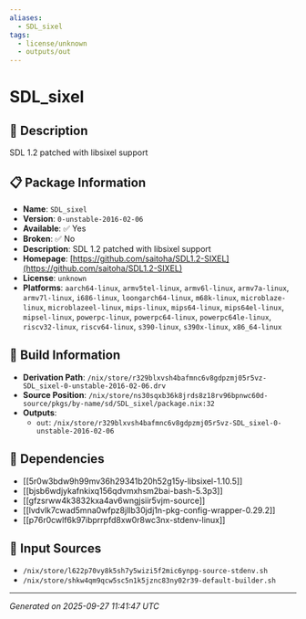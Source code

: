 ```yaml
---
aliases:
  - SDL_sixel
tags:
  - license/unknown
  - outputs/out
---
```


# SDL_sixel

## 📝 Description

SDL 1.2 patched with libsixel support

## 📋 Package Information

- **Name**: `SDL_sixel`
- **Version**: `0-unstable-2016-02-06`
- **Available**: ✅ Yes
- **Broken**: ✅ No
- **Description**: SDL 1.2 patched with libsixel support
- **Homepage**: [https://github.com/saitoha/SDL1.2-SIXEL](https://github.com/saitoha/SDL1.2-SIXEL)
- **License**: `unknown`
- **Platforms**: `aarch64-linux`, `armv5tel-linux`, `armv6l-linux`, `armv7a-linux`, `armv7l-linux`, `i686-linux`, `loongarch64-linux`, `m68k-linux`, `microblaze-linux`, `microblazeel-linux`, `mips-linux`, `mips64-linux`, `mips64el-linux`, `mipsel-linux`, `powerpc-linux`, `powerpc64-linux`, `powerpc64le-linux`, `riscv32-linux`, `riscv64-linux`, `s390-linux`, `s390x-linux`, `x86_64-linux`

## 🔧 Build Information

- **Derivation Path**: `/nix/store/r329blxvsh4bafmnc6v8gdpzmj05r5vz-SDL_sixel-0-unstable-2016-02-06.drv`
- **Source Position**: `/nix/store/ns30sqxb36k8jrds8z18rv96bpnwc60d-source/pkgs/by-name/sd/SDL_sixel/package.nix:32`
- **Outputs**:
  - `out`:  `/nix/store/r329blxvsh4bafmnc6v8gdpzmj05r5vz-SDL_sixel-0-unstable-2016-02-06`

## 🔗 Dependencies

- [[5r0w3bdw9h99mv36h29341b20h52g15y-libsixel-1.10.5]]
- [[bjsb6wdjykafnkixq156qdvmxhsm2bai-bash-5.3p3]]
- [[gfzsrww4k3832kxa4av6wngjsiir5vjm-source]]
- [[lvdvlk7cwad5mna0wfpz8jllb30jdj1n-pkg-config-wrapper-0.29.2]]
- [[p76r0cwlf6k97ibprrpfd8xw0r8wc3nx-stdenv-linux]]

## 📁 Input Sources

- `/nix/store/l622p70vy8k5sh7y5wizi5f2mic6ynpg-source-stdenv.sh`
- `/nix/store/shkw4qm9qcw5sc5n1k5jznc83ny02r39-default-builder.sh`

---
*Generated on 2025-09-27 11:41:47 UTC*
